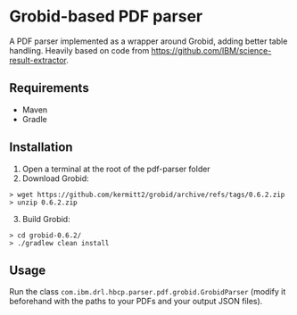 # Grobid-based PDF parser

A PDF parser implemented as a wrapper around Grobid, adding better table handling. Heavily based on code from https://github.com/IBM/science-result-extractor.

## Requirements

* Maven
* Gradle

## Installation

1. Open a terminal at the root of the pdf-parser folder
1. Download Grobid:
```
> wget https://github.com/kermitt2/grobid/archive/refs/tags/0.6.2.zip
> unzip 0.6.2.zip
```
3. Build Grobid:
```
> cd grobid-0.6.2/
> ./gradlew clean install
```

## Usage

Run the class `com.ibm.drl.hbcp.parser.pdf.grobid.GrobidParser` (modify it beforehand with the paths to your PDFs and your output JSON files).